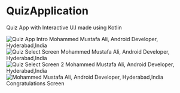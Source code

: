 # QuizApplication
Quiz App with Interactive U.I made using Kotlin

![Quiz App Intro Mohammed Mustafa Ali, Android Developer, Hyderabad,India](https://user-images.githubusercontent.com/94534652/197815066-07550810-2cf1-4a12-b58d-45fa9a2ec68c.jpg)
![Quiz Select Screen Mohammed Mustafa Ali, Android Developer, Hyderabad,India](https://user-images.githubusercontent.com/94534652/197815156-34b78093-68c4-4a72-b902-73c34fbac5f8.jpg)
![Quiz Select Screen 2 Mohammed Mustafa Ali, Android Developer, Hyderabad,India](https://user-images.githubusercontent.com/94534652/197815224-40249433-4717-46f2-85e7-0e4363f36b2b.jpg)
![Mohammed Mustafa Ali, Android Developer, Hyderabad,India Congratulations Screen](https://user-images.githubusercontent.com/94534652/197815316-a7873a15-3ffd-4bf5-8233-6efba0f6d84b.jpg)






